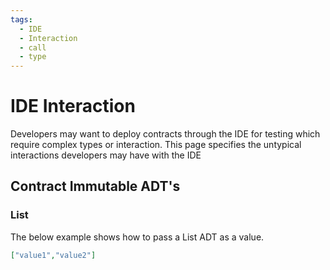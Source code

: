 ```yaml
---
tags:
  - IDE 
  - Interaction
  - call 
  - type
---
```


# IDE Interaction

Developers may want to deploy contracts through the IDE for testing which require complex types or interaction. This page specifies the untypical interactions developers may have with the IDE

## Contract Immutable ADT's

### List

The below example shows how to pass a List ADT as a value.

```json
["value1","value2"]
```
